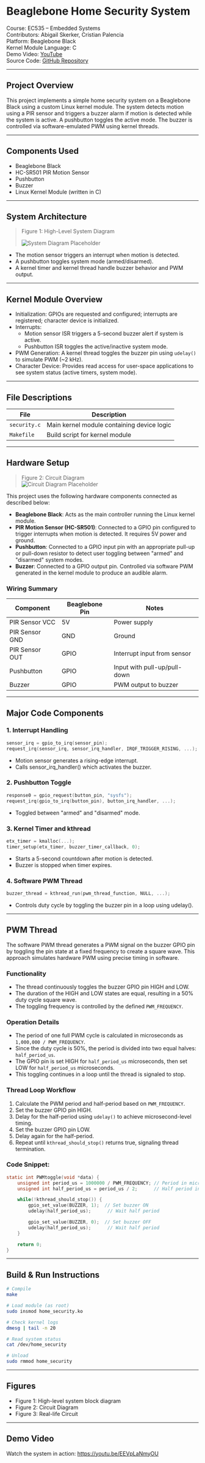 # Beaglebone Home Security System

Course: EC535 – Embedded Systems  
Contributors: Abigail Skerker, Cristian Palencia  
Platform: Beaglebone Black  
Kernel Module Language: C  
Demo Video: [YouTube](https://youtu.be/EEVpLaNmyOU)  
Source Code: [GitHub Repository](https://github.com/cpalencica/SecuritySystem)

---

## Project Overview

This project implements a simple home security system on a Beaglebone Black using a custom Linux kernel module. The system detects motion using a PIR sensor and triggers a buzzer alarm if motion is detected while the system is active. A pushbutton toggles the active mode. The buzzer is controlled via software-emulated PWM using kernel threads.

---

## Components Used

- Beaglebone Black
- HC-SR501 PIR Motion Sensor
- Pushbutton
- Buzzer
- Linux Kernel Module (written in C)

---

## System Architecture

> Figure 1: High-Level System Diagram
>
> ![System Diagram Placeholder](./figures/figure1.png)

- The motion sensor triggers an interrupt when motion is detected.
- A pushbutton toggles system mode (armed/disarmed).
- A kernel timer and kernel thread handle buzzer behavior and PWM output.

---

## Kernel Module Overview
- Initialization: GPIOs are requested and configured; interrupts are registered; character device is initialized.
- Interrupts:
  - Motion sensor ISR triggers a 5-second buzzer alert if system is active.
  - Pushbutton ISR toggles the active/inactive system mode.
- PWM Generation: A kernel thread toggles the buzzer pin using `udelay()` to simulate PWM (~2 kHz).
- Character Device: Provides read access for user-space applications to see system status (active timers, system mode).

---

## File Descriptions

| File | Description |
|------|-------------|
| `security.c` | Main kernel module containing device logic |
| `Makefile` | Build script for kernel module |

---
## Hardware Setup

> Figure 2: Circuit Diagram  
> ![Circuit Diagram Placeholder](./figures/figure2.png)

This project uses the following hardware components connected as described below:

- **Beaglebone Black**: Acts as the main controller running the Linux kernel module.
- **PIR Motion Sensor (HC-SR501)**: Connected to a GPIO pin configured to trigger interrupts when motion is detected. It requires 5V power and ground.
- **Pushbutton**: Connected to a GPIO input pin with an appropriate pull-up or pull-down resistor to detect user toggling between "armed" and "disarmed" system modes.
- **Buzzer**: Connected to a GPIO output pin. Controlled via software PWM generated in the kernel module to produce an audible alarm.

### Wiring Summary

| Component       | Beaglebone Pin          | Notes                            |
|-----------------|-------------------------|---------------------------------|
| PIR Sensor VCC  | 5V                      | Power supply                    |
| PIR Sensor GND  | GND                     | Ground                         |
| PIR Sensor OUT  | GPIO                    | Interrupt input from sensor    |
| Pushbutton      | GPIO                    | Input with pull-up/pull-down   |
| Buzzer          | GPIO                    | PWM output to buzzer           |

---

## Major Code Components

### 1. Interrupt Handling
```c
sensor_irq = gpio_to_irq(sensor_pin);
request_irq(sensor_irq, sensor_irq_handler, IRQF_TRIGGER_RISING, ...);
```

- Motion sensor generates a rising-edge interrupt.
- Calls sensor_irq_handler() which activates the buzzer.

### 2. Pushbutton Toggle
```c
response0 = gpio_request(button_pin, "sysfs");
request_irq(gpio_to_irq(button_pin), button_irq_handler, ...);
```

- Toggled between "armed" and "disarmed" mode.

### 3. Kernel Timer and kthread
```c
etx_timer = kmalloc(...);
timer_setup(etx_timer, buzzer_timer_callback, 0);
```

- Starts a 5-second countdown after motion is detected.
- Buzzer is stopped when timer expires.

### 4. Software PWM Thread

``` c
buzzer_thread = kthread_run(pwm_thread_function, NULL, ...);
``` 

- Controls duty cycle by toggling the buzzer pin in a loop using udelay().

--- 
## PWM Thread

The software PWM thread generates a PWM signal on the buzzer GPIO pin by toggling the pin state at a fixed frequency to create a square wave. This approach simulates hardware PWM using precise timing in software.

### Functionality

- The thread continuously toggles the buzzer GPIO pin HIGH and LOW.
- The duration of the HIGH and LOW states are equal, resulting in a 50% duty cycle square wave.
- The toggling frequency is controlled by the defined `PWM_FREQUENCY`.

### Operation Details

- The period of one full PWM cycle is calculated in microseconds as `1,000,000 / PWM_FREQUENCY`.
- Since the duty cycle is 50%, the period is divided into two equal halves: `half_period_us`.
- The GPIO pin is set HIGH for `half_period_us` microseconds, then set LOW for `half_period_us` microseconds.
- This toggling continues in a loop until the thread is signaled to stop.

### Thread Loop Workflow

1. Calculate the PWM period and half-period based on `PWM_FREQUENCY`.
2. Set the buzzer GPIO pin HIGH.
3. Delay for the half-period using `udelay()` to achieve microsecond-level timing.
4. Set the buzzer GPIO pin LOW.
5. Delay again for the half-period.
6. Repeat until `kthread_should_stop()` returns true, signaling thread termination.

### Code Snippet:

```c
static int PWMtoggle(void *data) {
    unsigned int period_us = 1000000 / PWM_FREQUENCY; // Period in microseconds
    unsigned int half_period_us = period_us / 2;      // Half period in microseconds

    while(!kthread_should_stop()) {
        gpio_set_value(BUZZER, 1);  // Set buzzer ON
        udelay(half_period_us);      // Wait half period

        gpio_set_value(BUZZER, 0);  // Set buzzer OFF
        udelay(half_period_us);      // Wait half period
    }

    return 0;
}
```

---
## Build & Run Instructions
```bash
# Compile
make

# Load module (as root)
sudo insmod home_security.ko

# Check kernel logs
dmesg | tail -n 20

# Read system status
cat /dev/home_security

# Unload
sudo rmmod home_security
```

---
## Figures
- Figure 1: High-level system block diagram
- Figure 2: Circuit Diagram
- Figure 3: Real-life Circuit

---

## Demo Video
Watch the system in action: https://youtu.be/EEVpLaNmyOU